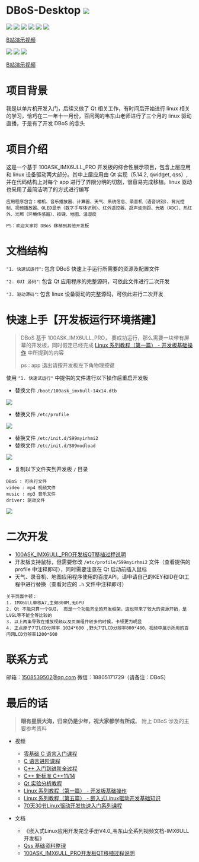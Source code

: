 # DBoS-Desktop  ![](https://camo.githubusercontent.com/a7dfab63cad83ead05e6a425453d985c264de1061186ceba09bad749d2f6c058/68747470733a2f2f692e696d6775722e636f6d2f666538356156522e706e67)


![](https://img.shields.io/badge/license-GNU%20GPLV3-blue) ![](https://img.shields.io/badge/Linux-4.9.88-blue) ![](https://img.shields.io/badge/Qt-5.14.2-blue) ![](https://img.shields.io/badge/npm-v1.0.2-blue) ![](https://img.shields.io/badge/circleci-passing-green) ![](https://img.shields.io/badge/PRs-welcome-green)

[B站演示视频](https://www.bilibili.com/video/BV1xL4y137Qz)

![](https://github.com/cocowts/DBoS-Desktop/blob/main/image/all.png?raw=true)
![](https://github.com/cocowts/DBoS-Desktop/blob/main/image/desktop1.png?raw=true)
![](https://github.com/cocowts/DBoS-Desktop/blob/main/image/desktop2.png?raw=true)

[B站演示视频](https://www.bilibili.com/video/BV1xL4y137Qz)

# 项目背景

我是以单片机开发入门，后续又做了 Qt 相关工作，有时间后开始进行 linux 相关的学习，恰巧在二一年十一月份，百问网的韦东山老师进行了三个月的 linux 驱动直播，于是有了开发 DBoS 的念头

# 项目介绍

这是一个基于 100ASK_IMX6ULL_PRO 开发板的综合性展示项目，包含上层应用和 linux 设备驱动两大部分。其中上层应用由 Qt 实现（5.14.2, qwidget, qss）, 并在代码结构上对每个 app 进行了界限分明的切割，很容易完成移植。linux 驱动也采用了最简洁明了的方式进行编写

```
应用程序包含：相机、音乐播放器、计算器、天气、系统信息、录音机（语音识别）、背光控制、视频播放器、OLED显示（数字手写体识别）、红外遥控器、超声波测距、光敏（ADC）、热红外、光照（环境传感器）、按键、地图、温湿度
```

 `PS：欢迎大家将 DBos 移植到其他开发板`

# 文档结构

`"1. 快速试运行"`: 包含 DBoS 快速上手运行所需要的资源及配置文件

`"2. GUI 源码"`: 包含 Qt 应用程序的完整源码，可依此文件进行二次开发

`"3. 驱动源码"`: 包含 linux 设备驱动的完整源码，可依此进行二次开发


# 快速上手【开发板运行环境搭建】

> DBoS 基于 100ASK_IMX6ULL_PRO， 要成功运行，那么需要一块带有屏幕的开发板，同时假定已经完成 [Linux 系列教程（第一篇） - 开发板基础操作](https://www.100ask.net/detail/p_60ff69a7e4b0a27d0e363587/8) 中所提到的内容
> 
> ps : app 退出请按开发板左下角物理按键

使用 `"1. 快速试运行"` 中提供的文件进行以下操作后重启开发板

* 替换文件 `/boot/100ask_imx6ull-14x14.dtb`

![](https://github.com/cocowts/DBoS-Desktop/blob/main/image/1.png?raw=true)

* 替换文件 `/etc/profile`

![](https://github.com/cocowts/DBoS-Desktop/blob/main/image/3.png?raw=true)

* 替换文件 `/etc/init.d/S99myirhmi2`
* 替换文件 `/etc/init.d/S09modload`

![](https://github.com/cocowts/DBoS-Desktop/blob/main/image/4.png?raw=true)

* 复制以下文件夹到开发板 `/` 目录

```
DBoS : 可执行文件
video : mp4 视频文件
music : mp3 音乐文件
driver: 驱动文件
```

![](https://github.com/cocowts/DBoS-Desktop/blob/main/image/2.png?raw=true)

# 二次开发

* [100ASK_IMX6ULL_PRO开发板QT移植过程说明](https://segmentfault.com/a/1190000040786250)
* 开发板支持鼠标，但需要修改 `/etc/profile/S99myirhmi2` 文件（查看提供的 profile 中注释即可），同时需要注意在 Qt 启动前插入鼠标
* 天气、录音机、地图应用程序使用的百度API，请申请自己的KEY和ID在Qt工程中进行替换（查看对应的 `.h` 文件中注释即可）

```
关于页面卡顿：
1. IMX6ULL单核A7,主频800M,无GPU
2. Qt 不能只算一个GUI， 而是一个功能齐全的开发框架，这也带来了较大的资源开销，是LVGL等不能全等比较的
3. 以上两条导致在播放视频以及页面组件较多的时候，卡顿更为明显
4. 正点原子7寸LCD分辨率 1024*600 ,野火7寸LCD分辨率800*480，视频中展示所用的百问网LCD分辨率1200*600
```

# 联系方式

邮箱：1508539502@qq.com 
微信：18805171729（请备注：DBoS）

# 最后的话

> **眼有星辰大海，归来仍是少年，祝大家都学有所成**。 附上 DBoS 涉及的主要参考资料

* 视频
  * [零基础 C 语言入门课程](https://www.bilibili.com/video/BV1F4411275J?spm_id_from=333.999.0.0)
  * [C 语言进阶课程](https://www.bilibili.com/video/BV1mE411v7sp?spm_id_from=333.999.0.0)
  * [C++ 入门到进阶全过程](https://www.bilibili.com/video/BV17E411e7Mp?spm_id_from=333.999.0.0)
  * [C++ 新标准 C++11/14](https://segmentfault.com/a/1190000022130585)
  * [Qt 实验分析教程](https://www.bilibili.com/video/BV1SJ411S72H?spm_id_from=333.999.0.0)
  * [Linux 系列教程（第一篇） - 开发板基础操作](https://www.100ask.net/detail/p_60ff69a7e4b0a27d0e363587/8)
  * [Linux 系列教程（第五篇） - 嵌入式Linux驱动开发基础知识](https://www.100ask.net/detail/p_5f1aa2dde4b0df48afbd775f/8)
  * [70天30节Linux驱动开发快速入门系列课程](https://www.bilibili.com/video/BV1Yb4y1t7Uj?spm_id_from=333.999.0.0)

* 文档
  * 《嵌入式Linux应用开发完全手册V4.0_韦东山全系列视频文档-IMX6ULL开发板》
  * [Qss 基础资料整理](https://segmentfault.com/a/1190000023364609)
  * [100ASK_IMX6ULL_PRO开发板QT移植过程说明](https://segmentfault.com/a/1190000040786250)

